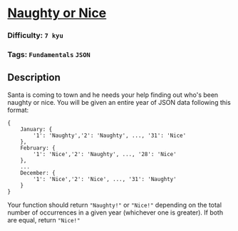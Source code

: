 # [Naughty or Nice](https://www.codewars.com/kata/5662b14e0a1fb8320a00005c)

### Difficulty: `7 kyu`

### Tags: `Fundamentals` `JSON`

## Description

Santa is coming to town and he needs your help finding out who's been naughty or nice. You will be given an entire year of JSON data following this format:

```
{
    January: {
        '1': 'Naughty','2': 'Naughty', ..., '31': 'Nice'
    },
    February: {
        '1': 'Nice','2': 'Naughty', ..., '28': 'Nice'
    },
    ...
    December: {
        '1': 'Nice','2': 'Nice', ..., '31': 'Naughty'
    }
}
```

Your function should return `"Naughty!"` or `"Nice!"` depending on the total number of occurrences in a given year (whichever one is greater). If both are equal, return `"Nice!"`

